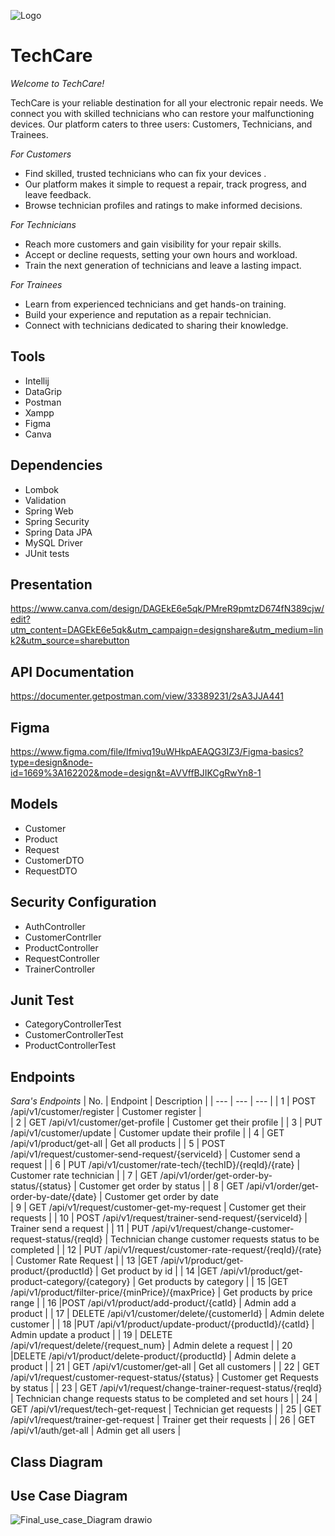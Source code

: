 ![Logo](https://github.com/DeemaSWE/TechCare/assets/90179257/cf227e04-3d70-4f45-b261-f62519a8dff8)

# TechCare

_Welcome to TechCare!_

TechCare is your reliable destination for all your electronic repair needs. We connect you with skilled technicians who can  restore your malfunctioning devices. Our platform caters to three users: Customers, Technicians, and Trainees.

_For Customers_

- Find skilled, trusted technicians who can fix your devices .
- Our platform makes it simple to request a repair, track progress, and leave feedback.
- Browse technician profiles and ratings to make informed decisions.

_For Technicians_

- Reach more customers and gain visibility for your repair skills.
- Accept or decline requests, setting your own hours and workload.
- Train the next generation of technicians and leave a lasting impact.

_For Trainees_

- Learn from experienced technicians and get hands-on training.
- Build your experience and reputation as a repair technician.
- Connect with technicians dedicated to sharing their knowledge.

## Tools
- Intellij
- DataGrip
- Postman
- Xampp
- Figma
- Canva

## Dependencies
- Lombok
- Validation
- Spring Web
- Spring Security
- Spring Data JPA
- MySQL Driver
- JUnit tests
## Presentation
https://www.canva.com/design/DAGEkE6e5qk/PMreR9pmtzD674fN389cjw/edit?utm_content=DAGEkE6e5qk&utm_campaign=designshare&utm_medium=link2&utm_source=sharebutton
## API Documentation
https://documenter.getpostman.com/view/33389231/2sA3JJA441
## Figma
https://www.figma.com/file/Ifmivq19uWHkpAEAQG3IZ3/Figma-basics?type=design&node-id=1669%3A162202&mode=design&t=AVVffBJIKCgRwYn8-1

## Models
- Customer
- Product
- Request
- CustomerDTO
- RequestDTO

## Security Configuration
- AuthController
- CustomerContrller
- ProductController
- RequestController
- TrainerController
  
## Junit Test
- CategoryControllerTest
- CustomerControllerTest
- ProductControllerTest

## Endpoints

_Sara's Endpoints_
| No. | Endpoint | Description |
| --- | --- | --- |
| 1 | POST /api/v1/customer/register | Customer register |          
| 2 | GET /api/v1/customer/get-profile | Customer get their profile |
| 3 | PUT /api/v1/customer/update | Customer update their profile |
| 4 | GET /api/v1/product/get-all | Get all products |
| 5 | POST /api/v1/request/customer-send-request/{serviceId} | Customer send a request |
| 6 | PUT /api/v1/customer/rate-tech/{techID}/{reqId}/{rate} | Customer rate technician |
| 7 | GET /api/v1/order/get-order-by-status/{status} | Customer get order by status |
| 8 | GET /api/v1/order/get-order-by-date/{date} | Customer get order by date   
| 9 | GET /api/v1/request/customer-get-my-request | Customer get their requests |
| 10 |  POST /api/v1/request/trainer-send-request/{serviceId} | Trainer send a request |
| 11 |  PUT /api/v1/request/change-customer-request-status/{reqId} | Technician change customer requests status to be completed |
| 12 | PUT /api/v1/request/customer-rate-request/{reqId}/{rate} | Customer Rate Request |
| 13 |GET /api/v1/product/get-product/{productId} | Get product by id |
| 14 |GET /api/v1/product/get-product-category/{category} | Get products by category |
| 15 |GET /api/v1/product/filter-price/{minPrice}/{maxPrice} | Get products by price range |
| 16 |POST /api/v1/product/add-product/{catId} | Admin add a product |
| 17 | DELETE /api/v1/customer/delete/{customerId} | Admin delete customer |
| 18 |PUT /api/v1/product/update-product/{productId}/{catId} | Admin update a product |
| 19 | DELETE /api/v1/request/delete/{request_num} | Admin delete a request |
| 20 |DELETE /api/v1/product/delete-product/{productId} | Admin delete a product |
| 21 | GET /api/v1/customer/get-all | Get all customers |
| 22 | GET /api/v1/request/customer-request-status/{status} | Customer get Requests by status |
| 23 | GET /api/v1/request/change-trainer-request-status/{reqId} | Technician change requests status to be completed and set hours |
| 24 | GET /api/v1/request/tech-get-request | Technician get requests |
| 25 | GET /api/v1/request/trainer-get-request | Trainer get their requests |
| 26 | GET /api/v1/auth/get-all | Admin get all users |

## Class Diagram
## Use Case Diagram
![Final_use_case_Diagram drawio](https://github.com/DeemaSWE/test/assets/90179257/68ee24a9-0153-4db3-b50f-3689ca525b07)

